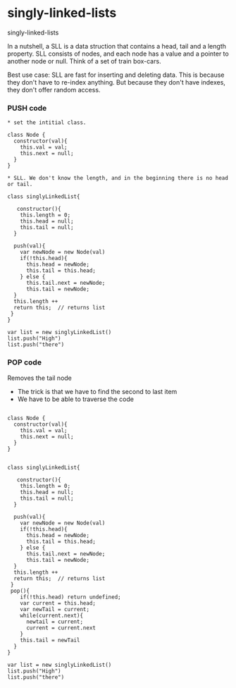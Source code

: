 # singly-linked-lists
singly-linked-lists

In a nutshell, a SLL is a data struction that contains a head, tail and a length property.  SLL consists of nodes, and each node has a value and a pointer to another node or null.  Think of a set of train box-cars. 

Best use case:  SLL are fast for inserting and deleting data. This is because they don't have to re-index anything.  But because they don't have indexes, they don't offer random access.



### PUSH code

```
* set the intitial class.  

class Node {
  constructor(val){
    this.val = val;
    this.next = null;
  }
}

* SLL. We don't know the length, and in the beginning there is no head or tail.

class singlyLinkedList{
  
   constructor(){
    this.length = 0;
    this.head = null;
    this.tail = null;
  }
  
  push(val){
    var newNode = new Node(val)
    if(!this.head){
      this.head = newNode;
      this.tail = this.head;
    } else {
      this.tail.next = newNode;
      this.tail = newNode;
  }
  this.length ++
  return this;  // returns list
 }
}

var list = new singlyLinkedList()
list.push("High")
list.push("there")

```

### POP code

Removes the tail node

* The trick is that we have to find the second to last item
* We have to be able to traverse the code

```

class Node {
  constructor(val){
    this.val = val;
    this.next = null;
  }
}


class singlyLinkedList{
  
   constructor(){
    this.length = 0;
    this.head = null;
    this.tail = null;
  }
  
  push(val){
    var newNode = new Node(val)
    if(!this.head){
      this.head = newNode;
      this.tail = this.head;
    } else {
      this.tail.next = newNode;
      this.tail = newNode;
  }
  this.length ++
  return this;  // returns list
 }
 pop(){
    if(!this.head) return undefined;
    var current = this.head;
    var newTail = current;
    while(current.next){
      newtail = current;
      current = current.next
    }
    this.tail = newTail
  }
}

var list = new singlyLinkedList()
list.push("High")
list.push("there")

```













